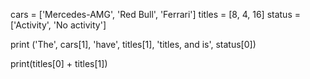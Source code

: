 
cars = ['Mercedes-AMG', 'Red Bull', 'Ferrari']
titles = [8, 4, 16]
status = ['Activity', 'No activity']


print ('The', cars[1], 'have', titles[1], 'titles, and is', status[0])

print(titles[0] + titles[1])

